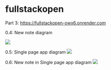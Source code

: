 # fullstackopen

Part 3: https://fullstackopen-owx6.onrender.com

0.4: New note diagram

[![](https://mermaid.ink/img/pako:eNq1VMFu2zAM_RVCZ8dOnC5tfehp7XZY0GHNbS4GRaJjNbbkSXTaIsi_j46dIMPWIT3sIkGP0tPjo6itUE6jyETAny1ahR-NXHlZ53bp3XNAP7q54XGDPoO7-29z-Hr_sIAEX2TdVCibJrH4_MM6wtxKRWYjCaE_kNt-ZoaBK4PpOIU711odgUXUQA5quUb4dLsA3ykI1GFtozseHmRuNf5B_Dd1HcVvulhTOEvU58X8C2in2hotves-KImakCVJoFYbDLEKcYlVMHZt4sKcyqmlsRw-T9FhMxSmwv-q6Okdgp7-qafzGxwv4HgqkPQUAF9QtWTs6khDpSQokFSJYV9lBp19O6vzkzoheyut07y-byHnDrDUVV5kvAiu5hPkWW4uIga6l9iH0tlonI7ScXqRC9hFEMcxPJ7vxqLEw2KwBDsnEJSsqqVUayhay0zO9v54ZGrfbxkes4hEjZ5d1Nyx29wCq-JwPQjU0q9zkdsd75MtuYdXq0RGvsVI9C01dLfIClmFI3qrDTl_BCsn-WKRbQW9Nt3fsDKBmJJ9Ksyqw1tfMXyoSheOV4bKdhkrVyfB6JILX26uZ8ksnV3JdIqzy6n8MJ1qtZxcXxXpxaTQl-NJKsVuFwnc3z_vP6L9f7T7BboiqCY?type=png)](https://mermaid.live/edit#pako:eNq1VMFu2zAM_RVCZ8dOnC5tfehp7XZY0GHNbS4GRaJjNbbkSXTaIsi_j46dIMPWIT3sIkGP0tPjo6itUE6jyETAny1ahR-NXHlZ53bp3XNAP7q54XGDPoO7-29z-Hr_sIAEX2TdVCibJrH4_MM6wtxKRWYjCaE_kNt-ZoaBK4PpOIU711odgUXUQA5quUb4dLsA3ykI1GFtozseHmRuNf5B_Dd1HcVvulhTOEvU58X8C2in2hotves-KImakCVJoFYbDLEKcYlVMHZt4sKcyqmlsRw-T9FhMxSmwv-q6Okdgp7-qafzGxwv4HgqkPQUAF9QtWTs6khDpSQokFSJYV9lBp19O6vzkzoheyut07y-byHnDrDUVV5kvAiu5hPkWW4uIga6l9iH0tlonI7ScXqRC9hFEMcxPJ7vxqLEw2KwBDsnEJSsqqVUayhay0zO9v54ZGrfbxkes4hEjZ5d1Nyx29wCq-JwPQjU0q9zkdsd75MtuYdXq0RGvsVI9C01dLfIClmFI3qrDTl_BCsn-WKRbQW9Nt3fsDKBmJJ9Ksyqw1tfMXyoSheOV4bKdhkrVyfB6JILX26uZ8ksnV3JdIqzy6n8MJ1qtZxcXxXpxaTQl-NJKsVuFwnc3z_vP6L9f7T7BboiqCY)

0.5: Single page app diagram
[![](https://mermaid.ink/img/pako:eNq9lM1O6zAQhV9l5BVIJaHtpUAWSPwJhG4BKSyzGexJYkjsYI8LqOq745DSBWwuCN2sJsf253Msj5dCWkUiE56eAhlJZxorh21hCgPxO3H22ZPbOTrKyS3IZXBxfgc1c-ezNPUclCafSJ_U1HhtHnVS6pResO0awq5LfYcDCCXrBTLBwBnEod6J9PU-GVzezf-CsjK0ZBi28ttj8JHdbA8rFH0B_ZrRVHr_PbO9u9M8h1I39B_8PfzA3hUuMJdOd_wvLq9tlJyuagZbwga0LoBeSAYmD1zTJ_pv5lTImDx4a74X9yq_uYZ-LZTWgYlR_M_ifjq30EXoOvTZzRyeNdcDHqQ1HO9pYcRItORa1Cr20rKnFyLOb6kQWSwVusdCFGYV52Fgm78aKTJ2gUZiwK_7TmQlNn6jnivN1m3ExqKi-LsU_Nr1XVtpzxEZbZS66vXgmih_HHc_nFTRbrhPpG1Tr1WNjuvF4SydTWYHOJnSbH-Ke9Opkvfjw4Ny8mdcqv3d8QTFajUS9L7_fHgi3l-K1RsH3m-3?type=png)](https://mermaid.live/edit#pako:eNq9lM1O6zAQhV9l5BVIJaHtpUAWSPwJhG4BKSyzGexJYkjsYI8LqOq745DSBWwuCN2sJsf253Msj5dCWkUiE56eAhlJZxorh21hCgPxO3H22ZPbOTrKyS3IZXBxfgc1c-ezNPUclCafSJ_U1HhtHnVS6pResO0awq5LfYcDCCXrBTLBwBnEod6J9PU-GVzezf-CsjK0ZBi28ttj8JHdbA8rFH0B_ZrRVHr_PbO9u9M8h1I39B_8PfzA3hUuMJdOd_wvLq9tlJyuagZbwga0LoBeSAYmD1zTJ_pv5lTImDx4a74X9yq_uYZ-LZTWgYlR_M_ifjq30EXoOvTZzRyeNdcDHqQ1HO9pYcRItORa1Cr20rKnFyLOb6kQWSwVusdCFGYV52Fgm78aKTJ2gUZiwK_7TmQlNn6jnivN1m3ExqKi-LsU_Nr1XVtpzxEZbZS66vXgmih_HHc_nFTRbrhPpG1Tr1WNjuvF4SydTWYHOJnSbH-Ke9Opkvfjw4Ny8mdcqv3d8QTFajUS9L7_fHgi3l-K1RsH3m-3)

0.6: New note in Single page app diagram
[![](https://mermaid.ink/img/pako:eNqdk01v2zAMhv8KoXNqN06Xtj700A8MKNBmgLebgYKVaFurLan6SFYE-e-j4ywYUHRApxNFUQ_1ktRWSKtIlCLQayIj6VZj63GoTW2A16ONBF63XQTbwLW3m0C-hHtcYyW9dhFcCp02LTTWD6AwIkQLISLfQ6PAkyejyINhUpigB8zJ1VVFfj3yvq2q79DF6EKZ5yEmpSlkMmQd9UGbF501OqdfOLie0Lk8OMwNbZ5G5hNvJizKqNdj3ok6OSf7hHMdH1-czuHGE0eqKUbRu6v_VK8bSGywtp6LF8BhS1mWfSTu691ntY1lzH4Gaz4n7IdToyi4r1aPUyu0kT0n5PZwufYt-D_FBwPSPkOA2BHcrh5go2P3F1rMxEB-QK14orYjsRYcOlAtSjYV-pda1GbHcZiird6MFGX0iWZiIh-mT5QN9uHovVM6Wn909hZ5oES5FfHNjbPb6hAZKa1pdDv6k-_Z_afm43HW8kvTcybtkAetOvSxW18u82WxvMBiQcvzBX5ZLJR8nl9eNMXZvFHnp_MCxW43E7TP_zB9lP1_2f0GdXIbOQ?type=png)](https://mermaid.live/edit#pako:eNqdk01v2zAMhv8KoXNqN06Xtj700A8MKNBmgLebgYKVaFurLan6SFYE-e-j4ywYUHRApxNFUQ_1ktRWSKtIlCLQayIj6VZj63GoTW2A16ONBF63XQTbwLW3m0C-hHtcYyW9dhFcCp02LTTWD6AwIkQLISLfQ6PAkyejyINhUpigB8zJ1VVFfj3yvq2q79DF6EKZ5yEmpSlkMmQd9UGbF501OqdfOLie0Lk8OMwNbZ5G5hNvJizKqNdj3ok6OSf7hHMdH1-czuHGE0eqKUbRu6v_VK8bSGywtp6LF8BhS1mWfSTu691ntY1lzH4Gaz4n7IdToyi4r1aPUyu0kT0n5PZwufYt-D_FBwPSPkOA2BHcrh5go2P3F1rMxEB-QK14orYjsRYcOlAtSjYV-pda1GbHcZiird6MFGX0iWZiIh-mT5QN9uHovVM6Wn909hZ5oES5FfHNjbPb6hAZKa1pdDv6k-_Z_afm43HW8kvTcybtkAetOvSxW18u82WxvMBiQcvzBX5ZLJR8nl9eNMXZvFHnp_MCxW43E7TP_zB9lP1_2f0GdXIbOQ)
